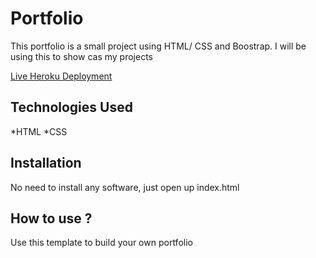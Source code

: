 # Portfolio
This portfolio is a small project using HTML/ CSS and Boostrap. I will be using this to show cas my projects

[Live Heroku Deployment](https://portfolio-tamiru.herokuapp.com/)



## Technologies Used

*HTML
*CSS

## Installation

No need to install any software, just open up index.html

## How to use ?

Use this template to build your own portfolio
